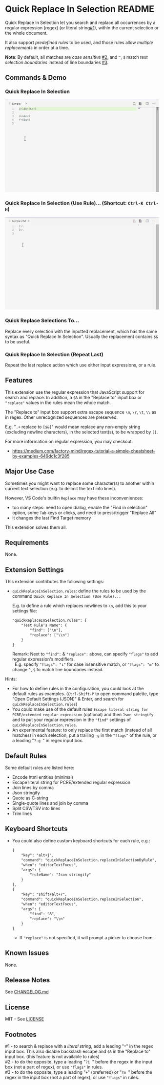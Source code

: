 # Quick Replace In Selection README

Quick Replace In Selection let you search and replace all occurrences by a regular expression (regex) (or literal string[#1](#footnote1)), within the current selection or the whole document.

It also support *predefined rules* to be used, and those rules allow *multiple replacements* in order at a time.

**Note**: By default, all matches are *case sensitive* [#2](#footnote2), and `^`, `$`  match *text selection boundaries* instead of line boundaries [#3](#footnote3).

## Commands & Demo

### Quick Replace In Selection

![Quick Replace In Selection](https://github.com/johnnytemp/vscode-quick-replace-in-selection/raw/master/images/replaceInSelection.gif)

### Quick Replace In Selection (Use Rule)... (Shortcut: `Ctrl-K Ctrl-H`)

![Quick Replace In Selection (Use Rule)...](https://github.com/johnnytemp/vscode-quick-replace-in-selection/raw/master/images/replaceInSelectionByRule.gif)

### Quick Replace Selections To...

Replace every selection with the inputted replacement, which has the same syntax as "Quick Replace In Selection". Usually the replacement contains `$&` to be useful.

### Quick Replace In Selection (Repeat Last)

Repeat the last replace action which use either input expressions, or a rule.

## Features

This extension use the regular expression that JavaScript support for search and replace. In addition, a `$&` in the "Replace to" input box or `"replace"` values in the rules mean the whole match.

The "Replace to" input box support extra escape sequence `\n`, `\r`, `\t`, `\\` as in regex. Other unrecognized sequences are preserved.

E.g. "`.+` replace to `[$&]`" would mean replace any non-empty string (excluding newline characters), in the selected text(s), to be wrapped by `[]`.

For more information on regular expression, you may checkout:

- https://medium.com/factory-mind/regex-tutorial-a-simple-cheatsheet-by-examples-649dc1c3f285

## Major Use Case

Sometimes you might want to replace some character(s) to another within current text selection (e.g. to delimit the text into lines).

However, VS Code's builtin `Replace` may have these inconveniences:

- too many steps: need to open dialog, enable the "Find in selection" option, some `Tab` keys or clicks, and need to press/trigger "Replace All"
- it changes the last Find Target memory

This extension solves them all.

## Requirements

None.

## Extension Settings

This extension contributes the following settings:

- `quickReplaceInSelection.rules`: define the rules to be used by the command `Quick Replace In Selection (Use Rule)...`

    E.g. to define a rule which replaces newlines to `\n`, add this to your settings file:

    ```
    "quickReplaceInSelection.rules": {
        "Test Rule's Name": {
            "find": ["\n"],
            "replace": ["\\n"]
        }
    }
    ```

    Remark: Next to  `"find":` & `"replace":` above, can specify `"flags"` to add regular expression's modifiers.  
    &nbsp; E.g. specify `"flags": "i"` for case insensitive match, or `"flags": "m"` to change `^`, `$` to match line boundaries instead.

Hints:

- For how to define rules in the configuration, you could look at the default rules as examples. (`Ctrl-Shift-P` to open command palette, type "Open Default Settings (JSON)" & Enter, and search for `quickReplaceInSelection.rules`)
- You could make use of the default rules `Escape literal string for PCRE/extended regular expression` (optional) and then `Json stringify` and to put your regular expression in the `"find"` settings of `quickReplaceInSelection.rules`.
- An experimental feature: to only replace the first match (instead of all matches) in each selection, put a trailing `-g` in the `"flags"` of the rule, or a leading "<code>?-g </code>" in regex input box.

## Default Rules

Some default rules are listed here:

- Encode html entities (minimal)
- Escape literal string for PCRE/extended regular expression
- Join lines by comma
- Json stringify
- Quote as C-string
- Single-quote lines and join by comma
- Split CSV/TSV into lines
- Trim lines

## Keyboard Shortcuts

- You could also define custom keyboard shortcuts for each rule, e.g.:

    ```
    {
        "key": "alt+j",
        "command": "quickReplaceInSelection.replaceInSelectionByRule",
        "when": "editorTextFocus",
        "args": {
            "ruleName": "Json stringify"
        }
    },
    {
        "key": "shift+alt+7",
        "command": "quickReplaceInSelection.replaceInSelection",
        "when": "editorTextFocus",
        "args": {
            "find": "&",
            "replace": "\\n"
        }
    }
    ```

    - If `"replace"` is not specified, it will prompt a picker to choose from.

## Known Issues

None.

## Release Notes

See [CHANGELOG.md](CHANGELOG.md)

## License

MIT - See [LICENSE](LICENSE)

## Footnotes

<a name="footnote1"></a>#1 - to search & replace with a *literal string*, add a leading "`*`" in the regex input box. This also disable backslash escape and `$&` in the "Replace to" input box. (this feature is not available to rules)  
<a name="footnote2"></a>#2 - to do the opposite, type a leading "<code>?i </code>" before the regex in the input box (not a part of regex), or use `"flags"` in rules.  
<a name="footnote3"></a>#3 - to do the opposite, type a leading "`+`" (preferred) or "<code>?m </code>" before the regex in the input box (not a part of regex), or use `"flags"` in rules.
